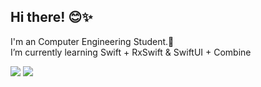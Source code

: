 ## Hi there! 😊✨

I'm an Computer Engineering Student.🐥<br>
I’m currently learning Swift + RxSwift & SwiftUI + Combine

<img src="https://img.shields.io/badge/iOS-000000?style=for-the-badge&logo=apple&logoColor=white"/> <img src="https://img.shields.io/badge/Swift-F05138?style=for-the-badge&logo=swift&logoColor=white"/>
